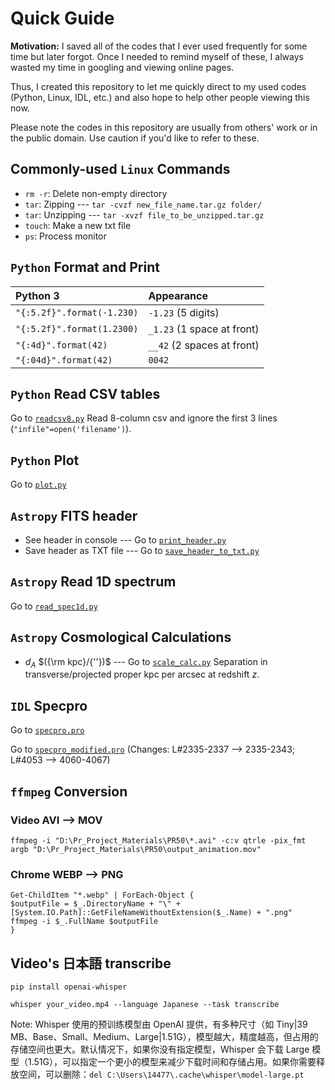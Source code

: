 # Quick Guide

**Motivation:** I saved all of the codes that I ever used frequently for some time but later forgot. Once I needed to remind myself of these, I always wasted my time in googling and viewing online pages. 

Thus, I created this repository to let me quickly direct to my used codes (Python, Linux, IDL, etc.) and also hope to help other people viewing this now. 

Please note the codes in this repository are usually from others' work or in the public domain. Use caution if you'd like to refer to these.

## Commonly-used `Linux` Commands
* `rm -r`: Delete non-empty directory
* `tar`: Zipping --- `tar -cvzf new_file_name.tar.gz folder/`
* `tar`: Unzipping --- `tar -xvzf file_to_be_unzipped.tar.gz`
* `touch`: Make a new txt file
* `ps`:  Process monitor

## `Python` Format and Print
| **Python 3**                 | Appearance                   |
|:---------------------------- |:---------------------------- |
| `"{:5.2f}".format(-1.230)`   | `-1.23` (5 digits)           |
| `"{:5.2f}".format(1.2300)`   | `_1.23` (1 space at front)   |
| `"{:4d}".format(42)`         | `__42`  (2 spaces at front)  |
| `"{:04d}".format(42)`        | `0042`                       |

## `Python` Read CSV tables
Go to [`readcsv8.py`](./readcsv8.py) Read 8-column csv and ignore the first 3 lines (`"infile"=open('filename')`).

## `Python` Plot
Go to [`plot.py`](./plot.py)

## `Astropy` FITS header
* See header in console --- Go to [`print_header.py`](./print_header.py)
* Save header as TXT file --- Go to [`save_header_to_txt.py`](./save_header_to_txt.py)

## `Astropy` Read 1D spectrum
Go to [`read_spec1d.py`](./read_spec1d.py)

## `Astropy` Cosmological Calculations
* $d_A$ $({\rm kpc}/{''})$ --- Go to [`scale_calc.py`](./scale_calc.py) Separation in transverse/projected proper kpc per arcsec at redshift $z$. 

## `IDL` Specpro
Go to [`specpro.pro`](./specpro.pro)

Go to [`specpro_modified.pro`](./specpro_modified.pro) (Changes: L#2335-2337 --> 2335-2343; L#4053 --> 4060-4067)

## `ffmpeg` Conversion
### Video AVI --> MOV
```
ffmpeg -i "D:\Pr_Project_Materials\PR50\*.avi" -c:v qtrle -pix_fmt argb "D:\Pr_Project_Materials\PR50\output_animation.mov"
```
### Chrome WEBP --> PNG
```
Get-ChildItem "*.webp" | ForEach-Object {
$outputFile = $_.DirectoryName + "\" + [System.IO.Path]::GetFileNameWithoutExtension($_.Name) + ".png" 
ffmpeg -i $_.FullName $outputFile
}
```

## Video's 日本語 transcribe
```
pip install openai-whisper
```
```
whisper your_video.mp4 --language Japanese --task transcribe
```
Note: Whisper 使用的预训练模型由 OpenAI 提供，有多种尺寸（如 Tiny|39 MB、Base、Small、Medium、Large|1.51G），模型越大，精度越高，但占用的存储空间也更大。默认情况下，如果你没有指定模型，Whisper 会下载 Large 模型（1.51G），可以指定一个更小的模型来减少下载时间和存储占用。如果你需要释放空间，可以删除：`del C:\Users\14477\.cache\whisper\model-large.pt`


